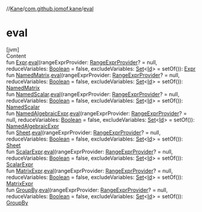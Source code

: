 //[Kane](../index.md)/[com.github.jomof.kane](index.md)/[eval](eval.md)



# eval  
[jvm]  
Content  
fun [Expr](-expr/index.md).[eval](eval.md)(rangeExprProvider: [RangeExprProvider](../com.github.jomof.kane.impl.sheet/-range-expr-provider/index.md)? = null, reduceVariables: [Boolean](https://kotlinlang.org/api/latest/jvm/stdlib/kotlin/-boolean/index.html) = false, excludeVariables: [Set](https://kotlinlang.org/api/latest/jvm/stdlib/kotlin.collections/-set/index.html)<[Id](../com.github.jomof.kane.impl/index.md#%5Bcom.github.jomof.kane.impl%2FId%2F%2F%2FPointingToDeclaration%2F%5D%2FClasslikes%2F-146451329)> = setOf()): [Expr](-expr/index.md)  
fun [NamedMatrix](../com.github.jomof.kane.impl/-named-matrix/index.md).[eval](eval.md)(rangeExprProvider: [RangeExprProvider](../com.github.jomof.kane.impl.sheet/-range-expr-provider/index.md)? = null, reduceVariables: [Boolean](https://kotlinlang.org/api/latest/jvm/stdlib/kotlin/-boolean/index.html) = false, excludeVariables: [Set](https://kotlinlang.org/api/latest/jvm/stdlib/kotlin.collections/-set/index.html)<[Id](../com.github.jomof.kane.impl/index.md#%5Bcom.github.jomof.kane.impl%2FId%2F%2F%2FPointingToDeclaration%2F%5D%2FClasslikes%2F-146451329)> = setOf()): [NamedMatrix](../com.github.jomof.kane.impl/-named-matrix/index.md)  
fun [NamedScalar](../com.github.jomof.kane.impl/-named-scalar/index.md).[eval](eval.md)(rangeExprProvider: [RangeExprProvider](../com.github.jomof.kane.impl.sheet/-range-expr-provider/index.md)? = null, reduceVariables: [Boolean](https://kotlinlang.org/api/latest/jvm/stdlib/kotlin/-boolean/index.html) = false, excludeVariables: [Set](https://kotlinlang.org/api/latest/jvm/stdlib/kotlin.collections/-set/index.html)<[Id](../com.github.jomof.kane.impl/index.md#%5Bcom.github.jomof.kane.impl%2FId%2F%2F%2FPointingToDeclaration%2F%5D%2FClasslikes%2F-146451329)> = setOf()): [NamedScalar](../com.github.jomof.kane.impl/-named-scalar/index.md)  
fun [NamedAlgebraicExpr](../com.github.jomof.kane.impl/-named-algebraic-expr/index.md).[eval](eval.md)(rangeExprProvider: [RangeExprProvider](../com.github.jomof.kane.impl.sheet/-range-expr-provider/index.md)? = null, reduceVariables: [Boolean](https://kotlinlang.org/api/latest/jvm/stdlib/kotlin/-boolean/index.html) = false, excludeVariables: [Set](https://kotlinlang.org/api/latest/jvm/stdlib/kotlin.collections/-set/index.html)<[Id](../com.github.jomof.kane.impl/index.md#%5Bcom.github.jomof.kane.impl%2FId%2F%2F%2FPointingToDeclaration%2F%5D%2FClasslikes%2F-146451329)> = setOf()): [NamedAlgebraicExpr](../com.github.jomof.kane.impl/-named-algebraic-expr/index.md)  
fun [Sheet](../com.github.jomof.kane.impl.sheet/-sheet/index.md).[eval](eval.md)(rangeExprProvider: [RangeExprProvider](../com.github.jomof.kane.impl.sheet/-range-expr-provider/index.md)? = null, reduceVariables: [Boolean](https://kotlinlang.org/api/latest/jvm/stdlib/kotlin/-boolean/index.html) = false, excludeVariables: [Set](https://kotlinlang.org/api/latest/jvm/stdlib/kotlin.collections/-set/index.html)<[Id](../com.github.jomof.kane.impl/index.md#%5Bcom.github.jomof.kane.impl%2FId%2F%2F%2FPointingToDeclaration%2F%5D%2FClasslikes%2F-146451329)> = setOf()): [Sheet](../com.github.jomof.kane.impl.sheet/-sheet/index.md)  
fun [ScalarExpr](-scalar-expr/index.md).[eval](eval.md)(rangeExprProvider: [RangeExprProvider](../com.github.jomof.kane.impl.sheet/-range-expr-provider/index.md)? = null, reduceVariables: [Boolean](https://kotlinlang.org/api/latest/jvm/stdlib/kotlin/-boolean/index.html) = false, excludeVariables: [Set](https://kotlinlang.org/api/latest/jvm/stdlib/kotlin.collections/-set/index.html)<[Id](../com.github.jomof.kane.impl/index.md#%5Bcom.github.jomof.kane.impl%2FId%2F%2F%2FPointingToDeclaration%2F%5D%2FClasslikes%2F-146451329)> = setOf()): [ScalarExpr](-scalar-expr/index.md)  
fun [MatrixExpr](-matrix-expr/index.md).[eval](eval.md)(rangeExprProvider: [RangeExprProvider](../com.github.jomof.kane.impl.sheet/-range-expr-provider/index.md)? = null, reduceVariables: [Boolean](https://kotlinlang.org/api/latest/jvm/stdlib/kotlin/-boolean/index.html) = false, excludeVariables: [Set](https://kotlinlang.org/api/latest/jvm/stdlib/kotlin.collections/-set/index.html)<[Id](../com.github.jomof.kane.impl/index.md#%5Bcom.github.jomof.kane.impl%2FId%2F%2F%2FPointingToDeclaration%2F%5D%2FClasslikes%2F-146451329)> = setOf()): [MatrixExpr](-matrix-expr/index.md)  
fun [GroupBy](../com.github.jomof.kane.impl.sheet/-group-by/index.md).[eval](eval.md)(rangeExprProvider: [RangeExprProvider](../com.github.jomof.kane.impl.sheet/-range-expr-provider/index.md)? = null, reduceVariables: [Boolean](https://kotlinlang.org/api/latest/jvm/stdlib/kotlin/-boolean/index.html) = false, excludeVariables: [Set](https://kotlinlang.org/api/latest/jvm/stdlib/kotlin.collections/-set/index.html)<[Id](../com.github.jomof.kane.impl/index.md#%5Bcom.github.jomof.kane.impl%2FId%2F%2F%2FPointingToDeclaration%2F%5D%2FClasslikes%2F-146451329)> = setOf()): [GroupBy](../com.github.jomof.kane.impl.sheet/-group-by/index.md)  



